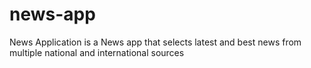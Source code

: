 # news-app
News Application is a News app that selects latest and best news from multiple national and international sources 
